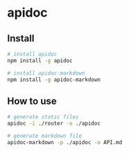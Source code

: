 # apidoc

## Install
```bash
# install apidoc
npm install -g apidoc

# install apidoc-markdown
npm install -g apidoc-markdown

```

## How to use

```bash
# generate static files
apidoc -i ./router -o ./apidoc

# generate markdown file
apidoc-markdown -p ./apidoc -o API.md
```
